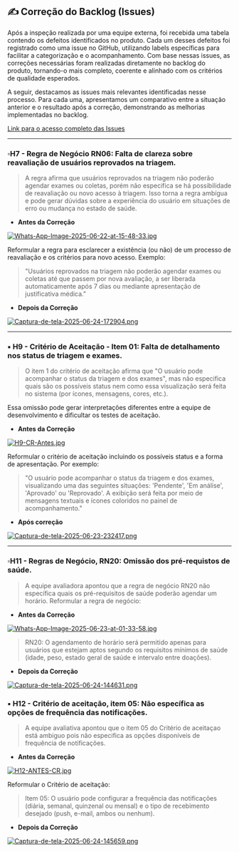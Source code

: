 ## ✍️ Correção do Backlog (Issues)

Após a inspeção realizada por uma equipe externa, foi recebida uma tabela contendo os defeitos identificados no produto. Cada um desses defeitos foi registrado como uma issue no GitHub, utilizando labels específicas para facilitar a categorização e o acompanhamento. Com base nessas issues, as correções necessárias foram realizadas diretamente no backlog do produto, tornando-o mais completo, coerente e alinhado com os critérios de qualidade esperados.

A seguir, destacamos as issues mais relevantes identificadas nesse processo. Para cada uma, apresentamos um comparativo entre a situação anterior e o resultado após a correção, demonstrando as melhorias implementadas no backlog.

[Link para o acesso completo das Issues](https://github.com/helo-xssw/Trabalho_E.S/issues)

---
### ▫️H7 - Regra de Negócio RN06: Falta de clareza sobre reavaliação de usuários reprovados na triagem.

> A regra afirma que usuários reprovados na triagem não poderão agendar exames ou coletas, porém não especifica se há possibilidade de reavaliação ou novo acesso à triagem. Isso torna a regra ambígua e pode gerar dúvidas sobre a experiência do usuário em situações de erro ou mudança no estado de saúde.

- **Antes da Correção**

[![Whats-App-Image-2025-06-22-at-15-48-33.jpg](https://i.postimg.cc/L5KWxLSw/Whats-App-Image-2025-06-22-at-15-48-33.jpg)](https://postimg.cc/CB7J1Zzs)

Reformular a regra para esclarecer a existência (ou não) de um processo de reavaliação e os critérios para novo acesso. Exemplo:

> "Usuários reprovados na triagem não poderão agendar exames ou coletas até que passem por nova avaliação, a ser liberada automaticamente após 7 dias ou mediante apresentação de justificativa médica."

- **Depois da Correção**
  
[![Captura-de-tela-2025-06-24-172904.png](https://i.postimg.cc/6Q81wY5F/Captura-de-tela-2025-06-24-172904.png)](https://postimg.cc/t1HzNd6z)

---

### ▪️ H9 - Critério de Aceitação - Item 01: Falta de detalhamento nos status de triagem e exames.

> O item 1 do critério de aceitação afirma que "O usuário pode acompanhar o status da triagem e dos exames", mas não especifica quais são os possíveis status nem como essa visualização será feita no sistema (por ícones, mensagens, cores, etc.).

Essa omissão pode gerar interpretações diferentes entre a equipe de desenvolvimento e dificultar os testes de aceitação.

- **Antes da Correção**
  
[![H9-CR-Antes.jpg](https://i.postimg.cc/pLDtQ02J/H9-CR-Antes.jpg)](https://postimg.cc/BjQy4BPj)

Reformular o critério de aceitação incluindo os possíveis status e a forma de apresentação. Por exemplo:
> "O usuário pode acompanhar o status da triagem e dos exames, visualizando uma das seguintes situações: 'Pendente', 'Em análise', 'Aprovado' ou 'Reprovado'. A exibição será feita por meio de mensagens textuais e ícones coloridos no painel de acompanhamento."

- **Após correção**
  
[![Captura-de-tela-2025-06-23-232417.png](https://i.postimg.cc/2800sh0N/Captura-de-tela-2025-06-23-232417.png)](https://postimg.cc/RNn1f6rg)

---

### ▫️H11 - Regras de Negócio, RN20: Omissão dos pré-requistos de saúde. 

> A equipe avaliadora apontou que a regra de negócio RN20 não específica quais os pré-requisitos de saúde poderão agendar um horário.
Reformular a regra de negócio:

- **Antes da Correção**

[![Whats-App-Image-2025-06-23-at-01-33-58.jpg](https://i.postimg.cc/Kz8fzC4f/Whats-App-Image-2025-06-23-at-01-33-58.jpg)](https://postimg.cc/t18WvS3n)

> RN20: O agendamento de horário será permitido apenas para usuários que estejam aptos segundo os requisitos mínimos de saúde (idade, peso, estado geral de saúde e intervalo entre doações).

- **Depois da Correção**

[![Captura-de-tela-2025-06-24-144631.png](https://i.postimg.cc/50XPgZ10/Captura-de-tela-2025-06-24-144631.png)](https://postimg.cc/XG0c71rS)

### ▪️ H12 - Critério de aceitação, item 05: Não específica as opções de frequência das notificações.

> A equipe avaliativa apontou que o item 05 do Critério de aceitaçao está ambiguo pois não especifica as opções disponíveis de frequência de notificações.

- **Antes da Correção**

[![H12-ANTES-CR.jpg](https://i.postimg.cc/9Mg6FdX4/H12-ANTES-CR.jpg)](https://postimg.cc/nj7R3QDZ)

Reformular o Critério de aceitação:
> Item 05: O usuário pode configurar a frequência das notificações (diária, semanal, quinzenal ou mensal) e o tipo de recebimento desejado (push, e-mail, ambos ou nenhum).

- **Depois da Correção**

[![Captura-de-tela-2025-06-24-145659.png](https://i.postimg.cc/bv3M3xt6/Captura-de-tela-2025-06-24-145659.png)](https://postimg.cc/cKtXJ8TY)

  
